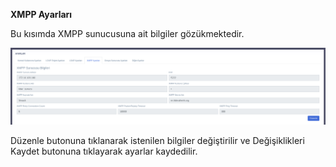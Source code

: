 **XMPP Ayarları**

Bu kısımda XMPP sunucusuna ait bilgiler gözükmektedir.

![Grup Üyeleri](../images/sunucuayarlari/xmppayarlari.png)

Düzenle butonuna tıklanarak istenilen bilgiler değiştirilir ve Değişiklikleri Kaydet butonuna tıklayarak ayarlar 
kaydedilir.